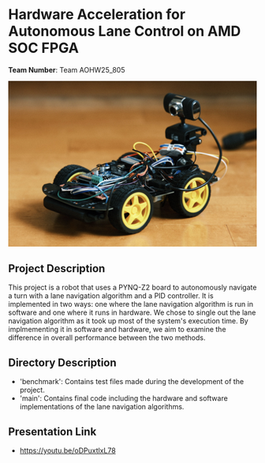 # Hardware Acceleration for Autonomous Lane Control on AMD SOC FPGA
**Team Number**: Team AOHW25_805

![Robot Car image](readme_files/robot.jpg)

## Project Description
This project is a robot that uses a PYNQ-Z2 board to autonomously navigate a turn with a lane navigation algorithm and a PID controller. It is implemented in two ways: one where the lane navigation algorithm is run in software and one where it runs in hardware. We chose to single out the lane navigation algorithm as it took up most of the system's execution time. By implmementing it in software and hardware, we aim to examine the difference in overall performance between the two methods.

## Directory Description
- 'benchmark': Contains test files made during the development of the project.
- 'main': Contains final code including the hardware and software implementations of the lane navigation algorithms.

## Presentation Link
- https://youtu.be/oDPuxtlxL78

